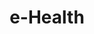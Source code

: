 --- 
abstract: '' 
authors: 
 - H Baumeister
 -  admin
 -  S Moritz
doi: '' 
featured: false 
publication: '*S. Karger*, 1' 
publication_short: '' 
publishDate: '2019-01-01' 
title: 'e-Health' 
url_code: '' 
url_dataset: '' 
url_pdf: '' 
url_poster: '' 
url_project: '' 
url_slides: '' 
url_source: '' 
url_video: '' 
---